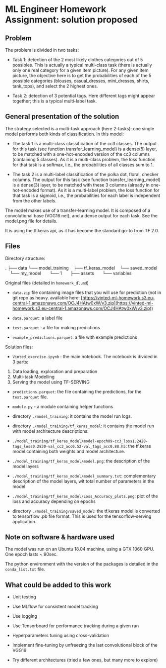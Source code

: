 # ML Engineer Homework Assignment: solution proposed

## Problem

The problem is divided in two tasks:

* Task 1: detection of the 2 most likely clothes categories out of 5 possibles. This is actually a typical multi-class task (there is actually only one real category for a given item picture). For any given item picture, the objective here is to get the probabilities of each of the 5 possible categories (blouses, casual_dresses, mini_dresses, shirts, tank_tops), and select the 2 highest ones. 

* Task 2: detection of 3 potential tags. Here different tags might appear together; this is a typical multi-label task. 

## General presentation of the solution

The strategy selected is a multi-task approach (here 2-tasks): one single model performs both kinds of classification. In this model:

* The task 1 is a multi-class classification of the cc3 classes. The output for this task (see function transfer_learning_model) is a dense(5) layer, to be matched with a one-hot-encoded version of the cc3 columns (containing 5 classes). As it is a multi-class problem, the loss function for that task is a softmax, i.e., the probabilities of all classes sum to 1.

* The task 2 is a multi-label classification of the polka dot, floral, checker columns. The output for this task (see function transfer_learning_model) is a dense(3) layer, to be matched with these 3 columns (already in one-hot-encoded format). As it is a multi-label problem, the loss function for that task is a sigmoid, i.e., the probabilities for each label is independent from the other labels.

The model makes use of a transfer-learning model. It is composed of a convolutional base (VGG16 net), and a dense output for each task. See the model.png file for details.

It is using the tf.keras api, as it has become the standard go-to from TF 2.0.


## Files

Directory structure:

.
├── data
└── model_training
    ├── tf_keras_model
    └── saved_model
        └── my_model
            └── 1
                ├── assets
                └── variables

Original files (detailed in `homework_dl.md`)

- `data.zip` file containing image files that you will use for prediction (not in git repo as heavy. available here: [https://vinted-ml-homework.s3.eu-central-1.amazonaws.com/OCJ4HAtw0xW/v3.zip](https://vinted-ml-homework.s3.eu-central-1.amazonaws.com/OCJ4HAtw0xW/v3.zip))

- `data.parquet`: a label file

- `test.parquet` : a file for making predictions

- `example_predictions.parquet`: a file with example predictions

Solution files:

- `Vinted_exercise.ipynb` : the main notebook. The notebook is divided in 3 parts:

1. Data loading, exploration and preparation
2. Multi-task Modelling
3. Serving the model using TF-SERVING

- `predictions.parquet`: the file containing the predictions, for the `test.parquet` file.

- `module.py` - a module containing helper functions

- directory `./model_training`: it contains the model run logs. 

- directory `./model_training/tf_keras_model`: it contains the model run with model architecture descriptions:

 - `./model_training/tf_keras_model/model-epoch09-cc3_loss1.2428-tags_loss0.2830-val_cc3_acc0.52-val_tags_acc0.88.h5`: the tf.keras model containing both weights and model architecture. 

 - `./model_training/tf_keras_model/model.png`: the description of the model layers

 - `./model_training/tf_keras_model/model_summary.txt`: complementary description of the model layers, wit total number of parameters in the model

 - `./model_training/tf_keras_model/Loss_Accuracy_plots.png`: plot of the loss and accuracy depending on epochs

- directory `./model_training/saved_model`: the tf.keras model is converted to tensorflow .pb file format. This is used for the tensorflow-serving application.


## Note on software & hardware used

The model was run on an Ubuntu 18.04 machine, using a GTX 1060 GPU. One epoch lasts ~ 90sec. 

The python environment with the version of the packages is detailed in the `conda_list.txt` file. 


## What could be added to this work

- Unit testing

- Use MLflow for consistent model tracking

- Use logging

- Use Tensorboard for performance tracking during a given run

- Hyperparameters tuning using cross-validation

- Implement fine-tuning by unfreezing the last convolutional block of the VGG16

- Try different architectures (tried a few ones, but many more to explore)


